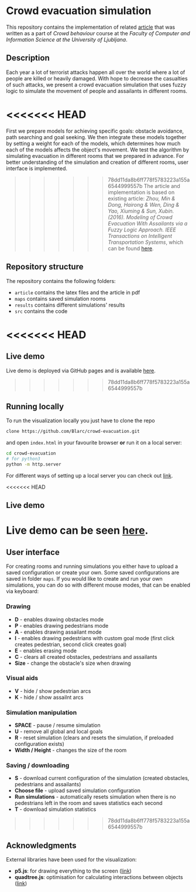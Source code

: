 # Crowd evacuation simulation
This repository contains the implementation of related [article](/article/out/crowd_evacuation_article.pdf) that was written as a part
of *Crowd behaviour* course at the *Faculty of Computer and Information Science at the 
University of Ljubljana*.

## Description
Each year a lot of terrorist attacks happen all over the world where a lot of people are
killed or heavily damaged. With hope to decrease the casualties of such attacks, we present
a crowd evacuation simulation that uses fuzzy logic to simulate the movement of people
and assailants in different rooms.

<<<<<<< HEAD
=======
First we prepare models for achieving specific goals: obstacle avoidance, path
searching and goal seeking. We then integrate these models together by setting a weight
for each of the models, which determines how much each of the models affects the object's
movement. We test the algorithm by simulating evacuation in different rooms that we
prepared in advance. For better understanding of the simulation and creation of
different rooms, user interface is implemented.

>>>>>>> 78dd11da8b6ff778f5783223a155a6544999557b
The article and implementation is based on existing article: *Zhou, Min & Dong, Hairong & Wen,
Ding & Yao, Xiuming & Sun, Xubin. (2016). Modeling of Crowd Evacuation With Assailants via a
Fuzzy Logic Approach. IEEE Transactions on Intelligent Transportation Systems*, which can be
found [here](https://ieeexplore.ieee.org/document/7442132).

## Repository structure
The repository contains the following folders:
- `article` contains the latex files and the article in pdf
- `maps` contains saved simulation rooms
- `results` contains different simulations' results
- `src` contains the code

<<<<<<< HEAD
=======
## Live demo
Live demo is deployed via GitHub pages and is available [here](https://blarc.github.io/crowd-evacuation/).

>>>>>>> 78dd11da8b6ff778f5783223a155a6544999557b
## Running locally
To run the visualization locally you just have to clone the repo
```bash
clone https://github.com/Blarc/crowd-evacuation.git
```
and open `index.html` in your favourite browser **or** run it on a local server:
```bash
cd crowd-evacuation
# for python3
python -m http.server
```
For different ways of setting up a local server you can check out [link](https://github.com/processing/p5.js/wiki/Local-server).

<<<<<<< HEAD
## Live demo
Live demo can be seen [here](https://blarc.github.io/crowd-evacuation/).
=======
## User interface
For creating rooms and running simulations you either have to upload a saved configuration or
create your own. Some saved configurations are saved in folder `maps`. If you would like to
create and run your own simulations, you can do so with different mouse modes, that can be
enabled via keyboard:

### Drawing
- **D** - enables drawing obstacles mode
- **P** - enables drawing pedestrians mode
- **A** - enables drawing assailant mode
- **I** - enables drawing pedestrians with custom goal mode (first click creates pedestrian, second click creates goal)
- **E** - enables erasing mode
- **C** - clears all created obstacles, pedestrians and assailants
- **Size** - change the obstacle's size when drawing

### Visual aids
- **V** - hide / show pedestrian arcs
- **K** - hide / show assailnt arcs

### Simulation manipulation
- **SPACE** - pause / resume simulation
- **U** - remove all global and local goals
- **R** - reset simulation (clears and resets the simulation, if preloaded configuration exists)
- **Width / Height** - changes the size of the room

### Saving / downloading
- **S** - download current configuration of the simulation (created obstacles, pedestrians and assailants)
- **Choose file** - upload saved simulation configuration
- **Run simulations** - automatically resets simulation when there is no pedestrians left in the room and saves statistics each second
- **T** - download simulation statistics
>>>>>>> 78dd11da8b6ff778f5783223a155a6544999557b

## Acknowledgments
External libraries have been used for the visualization:
- **p5.js**: for drawing everything to the screen ([link](https://github.com/processing/p5.js/))
- **quadtree.js**: optimisation for calculating interactions between objects ([link](https://github.com/CodingTrain/QuadTree))
